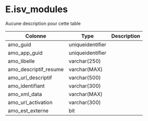 # E.isv_modules

Aucune description pour cette table

Colonne|Type|Description
---|---|---
amo_guid|uniqueidentifier|
amo_app_guid|uniqueidentifier|
amo_libelle|varchar(250)|
amo_descriptif_resume|varchar(MAX)|
amo_url_descriptif|varchar(500)|
amo_identifiant|varchar(300)|
amo_xml_data|varchar(MAX)|
amo_url_activation|varchar(300)|
amo_est_externe|bit|
